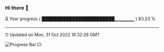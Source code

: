 ### Hi there 👋

⏳ Year progress { ████████████████████████▁▁▁▁▁▁ } 83.23 %

---

⏰ Updated on Mon, 31 Oct 2022 18:32:26 GMT

![Progress Bar CI](https://github.com/ZhaoGui/ZhaoGui/workflows/Progress%20Bar%20CI/badge.svg)
